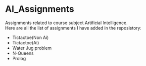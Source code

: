 # AI_Assignments
Assignments related to course subject Artificial Intelligence.
<br>
Here are all the list of assignments I have added in the reposistory:
<br>
<ul>
  <li>
    Tictactoe(Non Ai)
  </li>
  <li>
    Tictactoe(Ai)
  </li>
  <li>
    Water Jug problem 
  </li>
  <li>
    N-Queens
  </li>
  <li>
    Prolog
  </li>
</ul>
